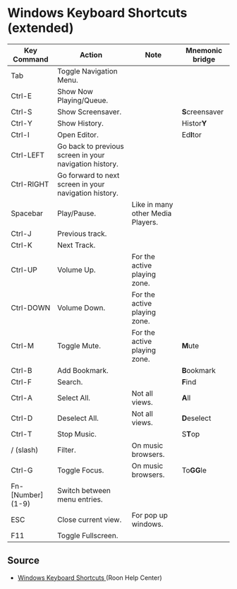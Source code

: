 # Windows Keyboard Shortcuts (extended)

| Key Command       | Action                                                 | Note                                           | Mnemonic bridge |
| ----------------- | ------------------------------------------------------ | ---------------------------------------------- | --------------- |
| Tab               | Toggle Navigation Menu.                                |                                                |                 |
| Ctrl-E            | Show Now Playing/Queue.                                |                                                |                 |
| Ctrl-S            | Show Screensaver.                                      |                                                | **S**creensaver |
| Ctrl-Y            | Show History.                                          |                                                | Histor**Y**     |
| Ctrl-I            | Open Editor.                                           |                                                | Ed**I**tor      |
| Ctrl-LEFT         | Go back to previous screen in your navigation history. |                                                |                 |
| Ctrl-RIGHT        | Go forward to next screen in your navigation history.  |                                                |                 |
| Spacebar          | Play/Pause.                                            | Like in many other Media Players.              |                 |
| Ctrl-J            | Previous track.                                        |                                                |                 |
| Ctrl-K            | Next Track.                                            |                                                |                 |
| Ctrl-UP           | Volume Up.                                             | For the active playing zone.                   |                 |
| Ctrl-DOWN         | Volume Down.                                           | For the active playing zone.                   |                 |
| Ctrl-M            | Toggle Mute.                                           | For the active playing zone.                   | **M**ute        |
| Ctrl-B            | Add Bookmark.                                          |                                                | **B**ookmark    |
| Ctrl-F            | Search.                                                |                                                | **F**ind        |
| Ctrl-A            | Select All.                                            | Not all views.                                 | **A**ll         |
| Ctrl-D            | Deselect All.                                          | Not all views.                                 | **D**eselect    |
| Ctrl-T            | Stop Music.                                            |                                                | S**T**op        |
| / (slash)         | Filter.                                                | On music browsers.                             |                 |
| Ctrl-G            | Toggle Focus.                                          | On music browsers.                             | To**GG**le      |
| Fn-[Number] (1-9) | Switch between menu entries.                           |                                                |                 |
| ESC               | Close current view.                                    | For pop up windows.                            |                 |
| F11               | Toggle Fullscreen.                                     |                                                |                 |

## Source

* [Windows Keyboard Shortcuts ](https://help.roonlabs.com/portal/en/kb/articles/keyboard-shortcuts#Windows_Keyboard_Shortcuts) (Roon Help Center)
